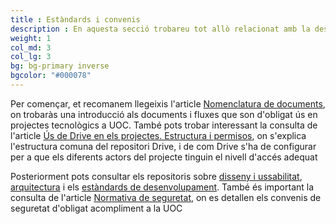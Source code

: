 ```yaml
---
title : Estàndards i convenis
description : En aquesta secció trobareu tot allò relacionat amb la descripció dels convenis i normativa de la UOC per a la gestió i execució de projectes. Normatives de gestió de projectes, desenvolupament i construcció de productes, necessitats tècniques i d’arquitectura i assegurament de la qualitat
weight: 1
col_md: 3
col_lg: 3
bg: bg-primary inverse
bgcolor: "#000078"
---
```

Per començar, et recomanem llegeixis l'article [Nomenclatura de documents](/estandards/nomenclatura/), on trobaràs una introducció als documents i fluxes que son d'obligat ús en projectes tecnològics a UOC. 
També pots trobar interessant la consulta de l'article [Ús de Drive en els projectes. Estructura i permisos](/estandards/us_drive/), on s'explica l'estructura comuna del repositori Drive, i de com Drive s'ha de configurar per a que els diferents actors del projecte tinguin el nivell d'accés adequat

Posteriorment pots consultar els repositoris sobre [disseny i ussabilitat](/estandards/disseny_i_usabilitat/), [arquitectura](/estandards/arquitectura/) i els [estàndards de desenvolupament](/estandards/desenvolupament/).
També és important la consulta de l'article [Normativa de seguretat](/estandards/seguretat/), on es detallen els convenis de seguretat d'obligat acompliment a la UOC